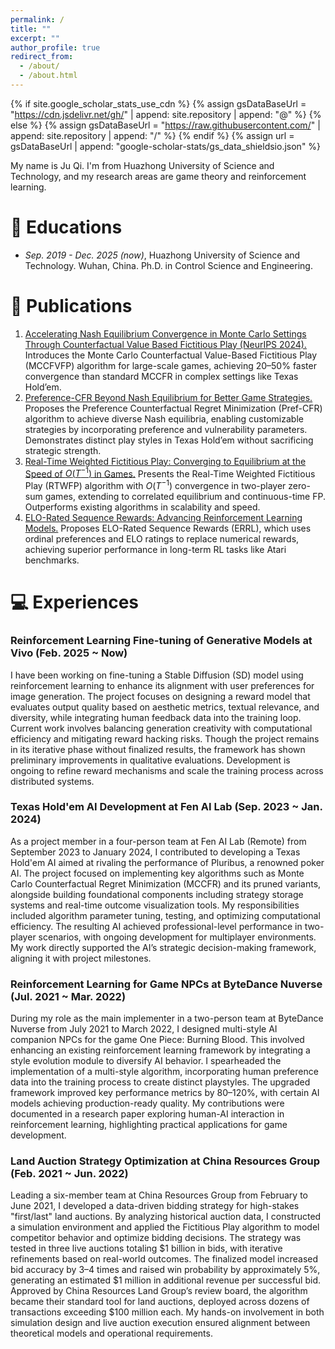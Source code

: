 ```yaml
---
permalink: /
title: ""
excerpt: ""
author_profile: true
redirect_from: 
  - /about/
  - /about.html
---
```


{% if site.google_scholar_stats_use_cdn %}
{% assign gsDataBaseUrl = "https://cdn.jsdelivr.net/gh/" | append: site.repository | append: "@" %}
{% else %}
{% assign gsDataBaseUrl = "https://raw.githubusercontent.com/" | append: site.repository | append: "/" %}
{% endif %}
{% assign url = gsDataBaseUrl | append: "google-scholar-stats/gs_data_shieldsio.json" %}

<span class='anchor' id='about-me'></span>

My name is Ju Qi. I'm from Huazhong University of Science and Technology, and my research areas are game theory and reinforcement learning.

[//]: # (My research interest includes neural machine translation and computer vision. I have published more than 100 papers at the top international AI conferences with total <a href='https://scholar.google.com/citations?user=DhtAFkwAAAAJ'>google scholar citations <strong><span id='total_cit'>260000+</span></strong></a> &#40;You can also use google scholar badge <a href='https://scholar.google.com/citations?user=DhtAFkwAAAAJ'><img src="https://img.shields.io/endpoint?url={{ url | url_encode }}&logo=Google%20Scholar&labelColor=f6f6f6&color=9cf&style=flat&label=citations"></a>&#41;.)


[//]: # (# 🔥 News)

[//]: # (- *2022.02*: &nbsp;🎉🎉 Lorem ipsum dolor sit amet, consectetur adipiscing elit. Vivamus ornare aliquet ipsum, ac tempus justo dapibus sit amet. )

[//]: # (- *2022.02*: &nbsp;🎉🎉 Lorem ipsum dolor sit amet, consectetur adipiscing elit. Vivamus ornare aliquet ipsum, ac tempus justo dapibus sit amet. )

# 📖 Educations
- *Sep. 2019 - Dec. 2025 (now)*, Huazhong University of Science and Technology. Wuhan, China. Ph.D. in Control Science and Engineering.



# 📝 Publications 

1. [Accelerating Nash Equilibrium Convergence in Monte Carlo Settings Through Counterfactual Value Based Fictitious Play (NeurIPS 2024).](https://arxiv.org/abs/2309.03084) Introduces the Monte Carlo Counterfactual Value-Based Fictitious Play (MCCFVFP) algorithm for large-scale games, achieving 20–50\% faster convergence than standard MCCFR in complex settings like Texas Hold’em.
2. [Preference-CFR Beyond Nash Equilibrium for Better Game Strategies.](https://arxiv.org/abs/2411.01217) Proposes the Preference Counterfactual Regret Minimization (Pref-CFR) algorithm to achieve diverse Nash equilibria, enabling customizable strategies by incorporating preference and vulnerability parameters. Demonstrates distinct play styles in Texas Hold’em without sacrificing strategic strength.
3. [Real-Time Weighted Fictitious Play: Converging to Equilibrium at the Speed of $O(T^{-1})$ in Games.](https://arxiv.org/abs/2402.12164) Presents the Real-Time Weighted Fictitious Play (RTWFP) algorithm with $O(T^{-1})$ convergence in two-player zero-sum games, extending to correlated equilibrium and continuous-time FP. Outperforms existing algorithms in scalability and speed.
4. [ELO-Rated Sequence Rewards: Advancing Reinforcement Learning Models.](https://arxiv.org/abs/2409.03301) Proposes ELO-Rated Sequence Rewards (ERRL), which uses ordinal preferences and ELO ratings to replace numerical rewards, achieving superior performance in long-term RL tasks like Atari benchmarks.

[//]: # (<div class='paper-box'><div class='paper-box-image'><div><div class="badge">CVPR 2016</div><img src='images/500x300.png' alt="sym" width="100%"></div></div>)

[//]: # (<div class='paper-box-text' markdown="1">)

[//]: # ()
[//]: # ([Deep Residual Learning for Image Recognition]&#40;https://openaccess.thecvf.com/content_cvpr_2016/papers/He_Deep_Residual_Learning_CVPR_2016_paper.pdf&#41;)

[//]: # ()
[//]: # (**Kaiming He**, Xiangyu Zhang, Shaoqing Ren, Jian Sun)

[//]: # ()
[//]: # ([**Project**]&#40;https://scholar.google.com/citations?view_op=view_citation&hl=zh-CN&user=DhtAFkwAAAAJ&citation_for_view=DhtAFkwAAAAJ:ALROH1vI_8AC&#41; <strong><span class='show_paper_citations' data='DhtAFkwAAAAJ:ALROH1vI_8AC'></span></strong>)

[//]: # (- Lorem ipsum dolor sit amet, consectetur adipiscing elit. Vivamus ornare aliquet ipsum, ac tempus justo dapibus sit amet. )

[//]: # (</div>)

[//]: # (</div>)

[//]: # ()
[//]: # (- [Lorem ipsum dolor sit amet, consectetur adipiscing elit. Vivamus ornare aliquet ipsum, ac tempus justo dapibus sit amet]&#40;https://github.com&#41;, A, B, C, **CVPR 2020**)

[//]: # (# 🎖 Honors and Awards)

[//]: # (- *2021.10* Lorem ipsum dolor sit amet, consectetur adipiscing elit. Vivamus ornare aliquet ipsum, ac tempus justo dapibus sit amet. )

[//]: # (- *2021.09* Lorem ipsum dolor sit amet, consectetur adipiscing elit. Vivamus ornare aliquet ipsum, ac tempus justo dapibus sit amet. )



[//]: # (# 💬 Invited Talks)

[//]: # (- *2021.06*, Lorem ipsum dolor sit amet, consectetur adipiscing elit. Vivamus ornare aliquet ipsum, ac tempus justo dapibus sit amet. )

[//]: # (- *2021.03*, Lorem ipsum dolor sit amet, consectetur adipiscing elit. Vivamus ornare aliquet ipsum, ac tempus justo dapibus sit amet.  \| [\[video\]]&#40;https://github.com/&#41;)

# 💻 Experiences
### Reinforcement Learning Fine-tuning of Generative Models at Vivo (Feb. 2025 ~ Now)
I have been working on fine-tuning a Stable Diffusion (SD) model using reinforcement learning to enhance its alignment with user preferences for image generation. The project focuses on designing a reward model that evaluates output quality based on aesthetic metrics, textual relevance, and diversity, while integrating human feedback data into the training loop. Current work involves balancing generation creativity with computational efficiency and mitigating reward hacking risks. Though the project remains in its iterative phase without finalized results, the framework has shown preliminary improvements in qualitative evaluations. Development is ongoing to refine reward mechanisms and scale the training process across distributed systems.

### Texas Hold'em AI Development at Fen AI Lab (Sep. 2023 ~ Jan. 2024)
As a project member in a four-person team at Fen AI Lab (Remote) from September 2023 to January 2024, I contributed to developing a Texas Hold'em AI aimed at rivaling the performance of Pluribus, a renowned poker AI. The project focused on implementing key algorithms such as Monte Carlo Counterfactual Regret Minimization (MCCFR) and its pruned variants, alongside building foundational components including strategy storage systems and real-time outcome visualization tools. My responsibilities included algorithm parameter tuning, testing, and optimizing computational efficiency. The resulting AI achieved professional-level performance in two-player scenarios, with ongoing development for multiplayer environments. My work directly supported the AI’s strategic decision-making framework, aligning it with project milestones.
 
### Reinforcement Learning for Game NPCs at ByteDance Nuverse (Jul. 2021 ~ Mar. 2022)
During my role as the main implementer in a two-person team at ByteDance Nuverse from July 2021 to March 2022, I designed multi-style AI companion NPCs for the game One Piece: Burning Blood. This involved enhancing an existing reinforcement learning framework by integrating a style evolution module to diversify AI behavior. I spearheaded the implementation of a multi-style algorithm, incorporating human preference data into the training process to create distinct playstyles. The upgraded framework improved key performance metrics by 80–120%, with certain AI models achieving production-ready quality. My contributions were documented in a research paper exploring human-AI interaction in reinforcement learning, highlighting practical applications for game development.

### Land Auction Strategy Optimization at China Resources Group (Feb. 2021 ~ Jun. 2022)
Leading a six-member team at China Resources Group from February to June 2021, I developed a data-driven bidding strategy for high-stakes "first/last" land auctions. By analyzing historical auction data, I constructed a simulation environment and applied the Fictitious Play algorithm to model competitor behavior and optimize bidding decisions. The strategy was tested in three live auctions totaling $1 billion in bids, with iterative refinements based on real-world outcomes. The finalized model increased bid accuracy by 3–4 times and raised win probability by approximately 5%, generating an estimated $1 million in additional revenue per successful bid. Approved by China Resources Land Group’s review board, the algorithm became their standard tool for land auctions, deployed across dozens of transactions exceeding $100 million each. My hands-on involvement in both simulation design and live auction execution ensured alignment between theoretical models and operational requirements.